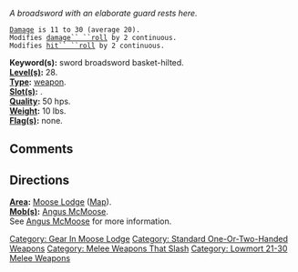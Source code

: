 *A broadsword with an elaborate guard rests here.*

[`Damage`](Melee_Weapon_Values "wikilink")` is 11 to 30 (average 20).`  
`Modifies `[`damage`` ``roll`](Damage_Roll "wikilink")` by 2 continuous.`  
`Modifies `[`hit`` ``roll`](Hit_Roll "wikilink")` by 2 continuous.`

**Keyword(s):** sword broadsword basket-hilted.  
**[Level(s)](Object_Level "wikilink"):** 28.  
**[Type](:Category:_Object_Types "wikilink"):**
[weapon](:Category:_Melee_Weapons "wikilink").  
**[Slot(s)](Object_Slots "wikilink"):** <wielded>.  
**[Quality](Object_Quality "wikilink"):** 50 hps.  
**[Weight](Object_Weight "wikilink"):** 10 lbs.  
**[Flag(s)](:Category:_Object_Flags "wikilink"):** none.  

## Comments

## Directions

**[Area](:Category:_Areas "wikilink"):** [Moose
Lodge](:Category:_Moose_Lodge "wikilink")
([Map](Moose_Lodge_Map "wikilink")).  
**[Mob(s)](:Category:_Mobs "wikilink"):** [Angus
McMoose](Angus_McMoose "wikilink").  
See [Angus McMoose](Angus_McMoose "wikilink") for more information.  

[Category: Gear In Moose
Lodge](Category:_Gear_In_Moose_Lodge "wikilink") [Category: Standard
One-Or-Two-Handed
Weapons](Category:_Standard_One-Or-Two-Handed_Weapons "wikilink")
[Category: Melee Weapons That
Slash](Category:_Melee_Weapons_That_Slash "wikilink") [Category: Lowmort
21-30 Melee Weapons](Category:_Lowmort_21-30_Melee_Weapons "wikilink")
